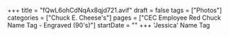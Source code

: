 +++
title = "fQwL6ohCdNqAx8qjd721.avif"
draft = false
tags = ["Photos"]
categories = ["Chuck E. Cheese's"]
pages = ["CEC Employee Red Chuck Name Tag - Engraved (90's)"]
startDate = ""
+++
'Jessica' Name Tag
